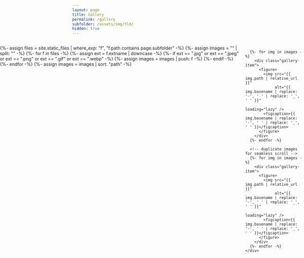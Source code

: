 ```yaml
---
layout: page
title: Gallery 
permalink: /gallery
subfolder: /assets/img/tld/
hidden: true
---
```


<style>
  /* full-bleed container to escape theme max-width */
  .full-bleed {
    position: relative;
    left: 50%;
    right: 50%;
    margin-left: -50vw;
    margin-right: -50vw;
    width: 100vw;
  }

  /* scrolling container */
  .gallery-scroll {
    display: flex;
    overflow: hidden; /* hide native scrollbar */
    padding: 1rem 0;
    width: 100%;
  }

  /* track moves continuously */
  .gallery-track {
    display: flex;
    gap: 1rem;              /* uniform spacing */
    animation: scroll-left 60s linear infinite;
  }

  .gallery-track:hover {
    animation-play-state: paused;
  }

  /* each item container */
  .gallery-item {
    flex: 0 0 auto;
    height: 320px;            /* fixed height for uniformity */
    display: flex;
    flex-direction: column;
    justify-content: flex-start;
    align-items: center;      /* center images horizontally */
  }

  .gallery-item img {
    height: 300px;            /* fixed height */
    width: auto;              /* scale width proportionally */
    object-fit: cover;        /* crop if needed */
    display: block;
  }

  .gallery-item figcaption {
    font-size: 0.85rem;
    opacity: 0.75;
    margin-top: 0.25rem;
    text-align: center;
    line-height: 1.2;
  }

  /* continuous scrolling */
  @keyframes scroll-left {
    0% { transform: translateX(0); }
    100% { transform: translateX(-50%); }
  }
  #lightbox {
  position: fixed;
  top: 0; left: 0;
  width: 100%; height: 100%;
  background: rgba(0,0,0,0.85);
  display: none; /* hidden by default */
  align-items: center;
  justify-content: center;
  z-index: 9999;
}

#lightbox img {
  max-width: 90%;
  max-height: 90%;
  border-radius: 12px;
  box-shadow: 0 4px 20px rgba(0,0,0,0.5);
  animation: fadeIn 0.3s ease-in-out;
}

#lightbox:target {
  display: flex;
}

@keyframes fadeIn {
  from { opacity: 0; transform: scale(0.95); }
  to { opacity: 1; transform: scale(1); }
}
</style>

<div class="full-bleed">
  <div class="gallery-scroll">
    <div class="gallery-track">
      {%- assign files = site.static_files | where_exp: "f", "f.path contains page.subfolder" -%}
      {%- assign images = "" | split: "" -%}
      {%- for f in files -%}
        {%- assign ext = f.extname | downcase -%}
        {%- if ext == ".jpg" or ext == ".jpeg" or ext == ".png" or ext == ".gif" or ext == ".webp" -%}
          {%- assign images = images | push: f -%}
        {%- endif -%}
      {%- endfor -%}
      {%- assign images = images | sort: "path" -%}

      {%- for img in images -%}
        <div class="gallery-item">
          <figure>
            <img src="{{ img.path | relative_url }}"
                 alt="{{ img.basename | replace: '-', ' ' | replace: '_', ' ' }}"
                 loading="lazy" />
            <figcaption>{{ img.basename | replace: '-', ' ' | replace: '_', ' ' }}</figcaption>
          </figure>
        </div>
      {%- endfor -%}

      <!-- duplicate images for seamless scroll -->
      {%- for img in images -%}
        <div class="gallery-item">
          <figure>
            <img src="{{ img.path | relative_url }}"
                 alt="{{ img.basename | replace: '-', ' ' | replace: '_', ' ' }}"
                 loading="lazy" />
            <figcaption>{{ img.basename | replace: '-', ' ' | replace: '_', ' ' }}</figcaption>
          </figure>
        </div>
      {%- endfor -%}
    </div>
  </div>
</div>

<!-- Lightbox container -->
<div id="lightbox" onclick="this.style.display='none'">
  <img id="lightbox-img" src="" alt="Large view" />
</div>

<script>
document.addEventListener("DOMContentLoaded", () => {
  const lightbox = document.getElementById("lightbox");
  const lightboxImg = document.getElementById("lightbox-img");

  document.querySelectorAll(".gallery-item img").forEach(img => {
    img.addEventListener("click", () => {
      lightboxImg.src = img.src;
      lightbox.style.display = "flex";
    });
  });

  // Close on ESC
  document.addEventListener("keydown", (e) => {
    if (e.key === "Escape") lightbox.style.display = "none";
  });
});
</script>


